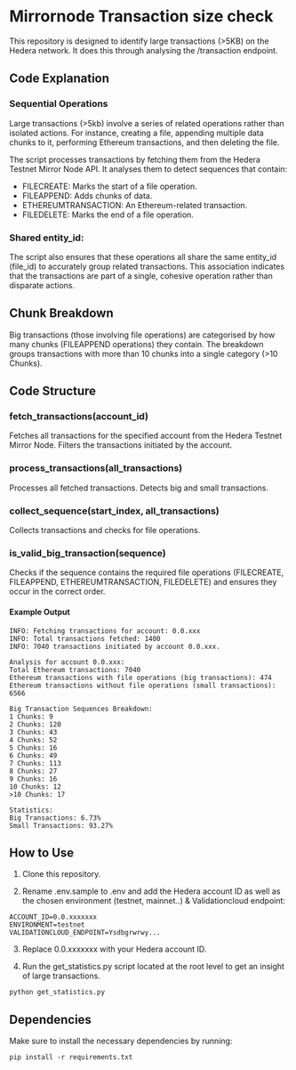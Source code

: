 # Mirrornode Transaction size check

This repository is designed to identify large transactions (>5KB) on the Hedera network. It does this through analysing the /transaction endpoint.


## Code Explanation

### Sequential Operations
Large transactions (>5kb) involve a series of related operations rather than isolated actions. For instance, creating a file, appending multiple data chunks to it, performing Ethereum transactions, and then deleting the file.

The script processes transactions by fetching them from the Hedera Testnet Mirror Node API. It analyses them to detect sequences that contain:

- FILECREATE: Marks the start of a file operation.
- FILEAPPEND: Adds chunks of data.
- ETHEREUMTRANSACTION: An Ethereum-related transaction.
- FILEDELETE: Marks the end of a file operation.

### Shared entity_id:
The script also ensures that these operations all share the same entity_id (file_id) to accurately group related transactions.
This association indicates that the transactions are part of a single, cohesive operation rather than disparate actions.


## Chunk Breakdown

Big transactions (those involving file operations) are categorised by how many chunks (FILEAPPEND operations) they contain. The breakdown groups transactions with more than 10 chunks into a single category (>10 Chunks).


## Code Structure

### fetch_transactions(account_id)

Fetches all transactions for the specified account from the Hedera Testnet Mirror Node.
Filters the transactions initiated by the account.

### process_transactions(all_transactions)

Processes all fetched transactions.
Detects big and small transactions.

### collect_sequence(start_index, all_transactions)

Collects transactions and checks for file operations.

### is_valid_big_transaction(sequence)

Checks if the sequence contains the required file operations (FILECREATE, FILEAPPEND, ETHEREUMTRANSACTION, FILEDELETE) and ensures they occur in the correct order.


#### Example Output

```
INFO: Fetching transactions for account: 0.0.xxx
INFO: Total transactions fetched: 1400
INFO: 7040 transactions initiated by account 0.0.xxx.

Analysis for account 0.0.xxx:
Total Ethereum transactions: 7040
Ethereum transactions with file operations (big transactions): 474
Ethereum transactions without file operations (small transactions): 6566

Big Transaction Sequences Breakdown:
1 Chunks: 9
2 Chunks: 120
3 Chunks: 43
4 Chunks: 52
5 Chunks: 16
6 Chunks: 49
7 Chunks: 113
8 Chunks: 27
9 Chunks: 16
10 Chunks: 12
>10 Chunks: 17

Statistics:
Big Transactions: 6.73%
Small Transactions: 93.27%
```

## How to Use

1) Clone this repository.

2) Rename .env.sample to .env and add the Hedera account ID as well as the chosen environment (testnet, mainnet..) & Validationcloud endpoint:

```
ACCOUNT_ID=0.0.xxxxxxx
ENVIRONMENT=testnet
VALIDATIONCLOUD_ENDPOINT=Ysdbgrwrwy...
```

3) Replace 0.0.xxxxxxx with your Hedera account ID.

4) Run the get_statistics.py script located at the root level to get an insight of large transactions.

```
python get_statistics.py
```


## Dependencies

Make sure to install the necessary dependencies by running:

```
pip install -r requirements.txt
```

